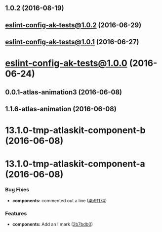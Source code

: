 <a name="1.0.2"></a>
## 1.0.2 (2016-08-19)



<a name="eslint-config-ak-tests@1.0.2"></a>
## eslint-config-ak-tests@1.0.2 (2016-06-29)



<a name="eslint-config-ak-tests@1.0.1"></a>
## eslint-config-ak-tests@1.0.1 (2016-06-27)



<a name="eslint-config-ak-tests@1.0.0"></a>
# eslint-config-ak-tests@1.0.0 (2016-06-24)



<a name="0.0.1-atlas-animation3"></a>
## 0.0.1-atlas-animation3 (2016-06-08)



<a name="1.1.6-atlas-animation"></a>
## 1.1.6-atlas-animation (2016-06-08)



<a name="13.1.0-tmp-atlaskit-component-b"></a>
# 13.1.0-tmp-atlaskit-component-b (2016-06-08)



<a name="13.1.0-tmp-atlaskit-component-a"></a>
# 13.1.0-tmp-atlaskit-component-a (2016-06-08)


### Bug Fixes

* **components:** commented out a line ([4b91174](https://bitbucket.org/atlassian/atlaskit/commits/4b91174))


### Features

* **components:** Add an ! mark ([2b7bdb0](https://bitbucket.org/atlassian/atlaskit/commits/2b7bdb0))



